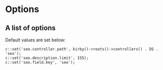 # Options

## A list of options

Default values are set below:

```
c::set('seo.controller.path', kirby()->roots()->controllers() . DS . 'seo');
c::set('seo.description.limit', 155);
c::set('seo.field.key', 'seo');
```